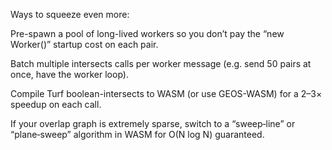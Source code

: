Ways to squeeze even more:

Pre-spawn a pool of long-lived workers so you don’t pay the “new Worker()” startup cost on each pair.

Batch multiple intersects calls per worker message (e.g. send 50 pairs at once, have the worker loop).

Compile Turf boolean-intersects to WASM (or use GEOS-WASM) for a 2–3× speedup on each call.

If your overlap graph is extremely sparse, switch to a “sweep‐line” or “plane‐sweep” algorithm in WASM for O(N log N) guaranteed.